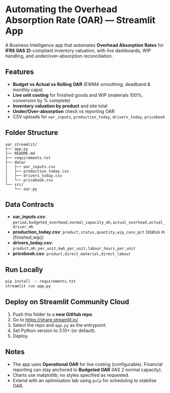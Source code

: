 
# Automating the Overhead Absorption Rate (OAR) — Streamlit App

A Business Intelligence app that automates **Overhead Absorption Rates** for **IFRS (IAS 2)**-compliant inventory valuation,
with live dashboards, WIP handling, and under/over-absorption reconciliation.

## Features
- **Budget vs Actual vs Rolling OAR** (EWMA smoothing; deadband & monthly caps)
- **Live unit costing** for finished goods and WIP (materials 100%, conversion by % complete)
- **Inventory valuation by product** and site total
- **Under/Over-absorption** check vs reporting OAR
- CSV uploads for `oar_inputs`, `production_today`, `drivers_today`, `pricebook`

## Folder Structure
```
oar_streamlit/
├── app.py
├── README.md
├── requirements.txt
├── data/
│   ├── oar_inputs.csv
│   ├── production_today.csv
│   ├── drivers_today.csv
│   └── pricebook.csv
└── src/
    └── oar.py
```

## Data Contracts
- **oar_inputs.csv**: `period,budgeted_overhead,normal_capacity_mh,actual_overhead,actual_driver_mh`
- **production_today.csv**: `product,status,quantity,wip_conv_pct` (status in {finished,wip})
- **drivers_today.csv**: `product,mh_per_unit,kwh_per_unit,labour_hours_per_unit`
- **pricebook.csv**: `product,direct_material,direct_labour`

## Run Locally
```bash
pip install -r requirements.txt
streamlit run app.py
```

## Deploy on Streamlit Community Cloud
1. Push this folder to a **new GitHub repo**.
2. Go to https://share.streamlit.io/
3. Select the repo and `app.py` as the entrypoint.
4. Set Python version to 3.10+ (or default).
5. Deploy.

## Notes
- The app uses **Operational OAR** for live costing (configurable). Financial reporting can stay anchored to **Budgeted OAR** (IAS 2 normal capacity).
- Charts use matplotlib; no styles specified as requested.
- Extend with an optimisation tab using `pulp` for scheduling to stabilise OAR.

